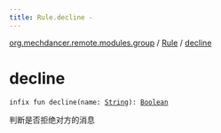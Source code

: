 ```yaml
---
title: Rule.decline - 
---
```


[org.mechdancer.remote.modules.group](../index.html) / [Rule](index.html) / [decline](./decline.html)

# decline

`infix fun decline(name: `[`String`](https://kotlinlang.org/api/latest/jvm/stdlib/kotlin/-string/index.html)`): `[`Boolean`](https://kotlinlang.org/api/latest/jvm/stdlib/kotlin/-boolean/index.html)

判断是否拒绝对方的消息

